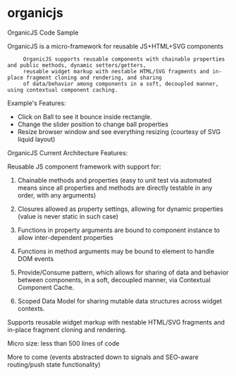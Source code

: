 organicjs
=========

OrganicJS Code Sample

 OrganicJS is a micro-framework for reusable JS+HTML+SVG components

         OrganicJS supports reusable components with chainable properties and public methods, dynamic setters/getters,
         reusable widget markup with nestable HTML/SVG fragments and in-place fragment cloning and rendering, and sharing
         of data/behavior among components in a soft, decoupled manner, using contextual component caching.

Example's Features: 

- Click on Ball to see it bounce inside rectangle.
- Change the slider position to change ball properties
- Resize browser window and see everything resizing (courtesy of SVG liquid layout)

OrganicJS Current Architecture Features:

Reusable JS component framework with support for:

1. Chainable methods and properties (easy to unit test via automated means since all properties and methods are directly
testable in any order, with any arguments)

2. Closures allowed as property settings, allowing for dynamic properties (value is never static in such case)

3. Functions in property arguments are bound to component instance to allow inter-dependent properties

4. Functions in method arguments may be bound to element to handle DOM events

5. Provide/Consume pattern, which allows for sharing of data and behavior between components, in a soft, decoupled manner,
via Contextual Component Cache.

6. Scoped Data Model for sharing mutable data structures across widget contexts.

Supports reusable widget markup with nestable HTML/SVG fragments and in-place fragment cloning and rendering.

Micro size: less than 500 lines of code

More to come (events abstracted down to signals and SEO-aware routing/push state functionality)
